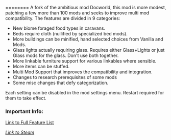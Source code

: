 ========
A fork of the ambitious mod Docworld, this mod is more modest, patching a few more than 100 mods and seeks to improve multi mod compatibility. The features are divided in 9 categories:

- New biome foraged food types in caravans.
- Beds require cloth (nullified by specialized bed mods).
- More buildings can be minified, hand selected choices from Vanilla and Mods.
- Glass lights actually requiring glass. Requires either Glass+Lights or just Glass mods for the glass. Don't use both together.
- More linkable furniture support for various linkables where sensible.
- More items can be stuffed.
- Multi Mod Support that improves the compatibility and integration.
- Changes to research prerequisites of some mods
- Some misc changes that defy categorization.
	
Each setting can be disabled in the mod settings menu. Restart required for them to take effect.

### Important Info:
[Link to Full Feature List](https://github.com/leugimimi/DocWorld-Lite/wiki/Mod-Features)


_[Link to Steam](https://steamcommunity.com/sharedfiles/filedetails/?id=2730410892)_
